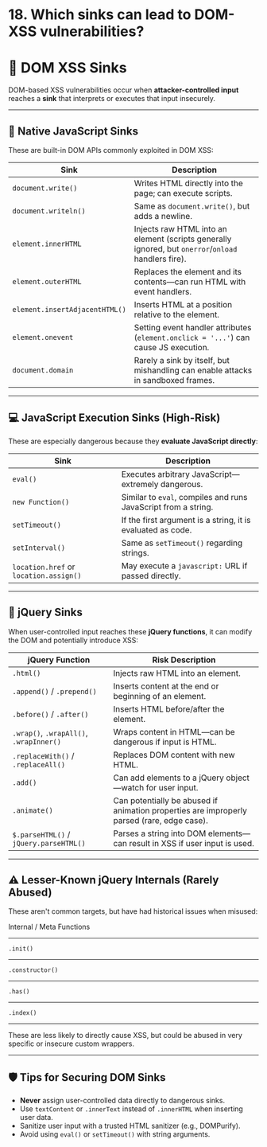 # 18. Which sinks can lead to DOM-XSS vulnerabilities?

# 🧪 DOM XSS Sinks

DOM-based XSS vulnerabilities occur when **attacker-controlled input** reaches a **sink** that interprets or executes that input insecurely.

---

## 📜 Native JavaScript Sinks

These are built-in DOM APIs commonly exploited in DOM XSS:

| Sink | Description |
| --- | --- |
| `document.write()` | Writes HTML directly into the page; can execute scripts. |
| `document.writeln()` | Same as `document.write()`, but adds a newline. |
| `element.innerHTML` | Injects raw HTML into an element (scripts generally ignored, but `onerror`/`onload` handlers fire). |
| `element.outerHTML` | Replaces the element and its contents—can run HTML with event handlers. |
| `element.insertAdjacentHTML()` | Inserts HTML at a position relative to the element. |
| `element.onevent` | Setting event handler attributes (`element.onclick = '...'`) can cause JS execution. |
| `document.domain` | Rarely a sink by itself, but mishandling can enable attacks in sandboxed frames. |

---

## 💻 JavaScript Execution Sinks (High-Risk)

These are especially dangerous because they **evaluate JavaScript directly**:

| Sink | Description |
| --- | --- |
| `eval()` | Executes arbitrary JavaScript—extremely dangerous. |
| `new Function()` | Similar to `eval`, compiles and runs JavaScript from a string. |
| `setTimeout()` | If the first argument is a string, it is evaluated as code. |
| `setInterval()` | Same as `setTimeout()` regarding strings. |
| `location.href` or `location.assign()` | May execute a `javascript:` URL if passed directly. |

---

## 🧩 jQuery Sinks

When user-controlled input reaches these **jQuery functions**, it can modify the DOM and potentially introduce XSS:

| jQuery Function | Risk Description |
| --- | --- |
| `.html()` | Injects raw HTML into an element. |
| `.append()` / `.prepend()` | Inserts content at the end or beginning of an element. |
| `.before()` / `.after()` | Inserts HTML before/after the element. |
| `.wrap()`, `.wrapAll()`, `.wrapInner()` | Wraps content in HTML—can be dangerous if input is HTML. |
| `.replaceWith()` / `.replaceAll()` | Replaces DOM content with new HTML. |
| `.add()` | Can add elements to a jQuery object—watch for user input. |
| `.animate()` | Can potentially be abused if animation properties are improperly parsed (rare, edge case). |
| `$.parseHTML()` / `jQuery.parseHTML()` | Parses a string into DOM elements—can result in XSS if user input is used. |

---

## ⚠️ Lesser-Known jQuery Internals (Rarely Abused)

These aren't common targets, but have had historical issues when misused:

Internal / Meta Functions

---

```
.init()
```

---

```
.constructor()
```

---

```
.has()
```

---

```
.index()
```

---

These are less likely to directly cause XSS, but could be abused in very specific or insecure custom wrappers.

---

## 🛡️ Tips for Securing DOM Sinks

- **Never** assign user-controlled data directly to dangerous sinks.
- Use `textContent` or `.innerText` instead of `.innerHTML` when inserting user data.
- Sanitize user input with a trusted HTML sanitizer (e.g., DOMPurify).
- Avoid using `eval()` or `setTimeout()` with string arguments.